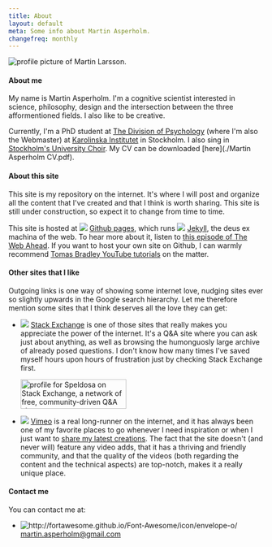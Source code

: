 ```yaml
---
title: About
layout: default
meta: Some info about Martin Asperholm.
changefreq: monthly
---
```

<div class=imgTop><img class=profile src="/images/Martin.jpg" alt="profile picture of Martin Larsson."></div>

#### About me
My name is Martin Asperholm. I'm a cognitive scientist interested in science, philosophy, design and the intersection between the three afformentioned fields. I also like to be creative.

Currently, I'm a PhD student at [The Division of Psychology](http://ki.se/en/the-division-of-psychology) (where I'm also the Webmaster) at [Karolinska Institutet](http://ki.se/en/startpage) in Stockholm. I also sing in [Stockholm's University Choir](http://www.stockholmsuniversitetskor.se). My CV can be downloaded [here](./Martin Asperholm CV.pdf).

#### About this site
This site is my repository on the internet. It's where I will post and organize all the content that I've created and that I think is worth sharing. This site is still under construction, so expect it to change from time to time.

This site is hosted at <img src="/images/GithubLogo.svg" class=icon> [Github pages](https://pages.github.com/), which runs <img src="/images/JekyllIcon.svg" class=iconJekyll> [Jekyll](http://jekyllrb.com/), the deus ex machina of the web. To hear more about it, listen to [this episode of The Web Ahead](http://5by5.tv/webahead/54)</a>. If you want to host your own site on Github, I can warmly recommend [Tomas Bradley YouTube tutorials](https://www.youtube.com/playlist?list=PLWjCJDeWfDdfVEcLGAfdJn_HXyM4Y7_k-) on the matter.

#### Other sites that I like
Outgoing links is one way of showing some internet love, nudging sites ever so slightly upwards in the Google search hierarchy. Let me therefore mention some sites that I think deserves all the love they can get: 

* <img src="/images/StackExchangeIcon.png" class=icon> [Stack Exchange](http://stackexchange.com/) is one of those sites that really makes you appreciate the power of the internet. It's a Q&A site where you can ask just about anything, as well as browsing the humonguosly large archive of already posed questions. I don't know how many times I've saved myself hours upon hours of frustration just by checking Stack Exchange first. <p><a href="http://stackexchange.com/users/178276/speldosa"><img src="http://stackexchange.com/users/flair/178276.png" width="208" height="58" alt="profile for Speldosa on Stack Exchange, a network of free, community-driven Q&amp;A sites" title="profile for Speldosa on Stack Exchange, a network of free, community-driven Q&amp;A sites" /></a></p>

* <img src="/images/VimeoIcon.svg" class=icon> [Vimeo](http://www.vimeo.com) is a real long-runner on the internet, and it has always been one of my favorite places to go whenever I need inspiration or when I just want to [share my latest creations](http://www.vimeo.com/speldosa). The fact that the site doesn't (and never will) feature any video adds, that it has a thriving and friendly community, and that the quality of the videos (both regarding the content and the technical aspects) are top-notch, makes it a really unique place.

#### Contact me
You can contact me at:
<ul class=bulletsWithoutBullets>
	<li><img src="/images/Mail.svg" title="http://fortawesome.github.io/Font-Awesome/icon/envelope-o/" class=icon> <a href="mailto:martin.asperholm@gmail.com">martin.asperholm@gmail.com</a></li>
</ul>
